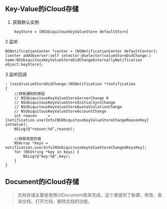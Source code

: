 ## Key-Value的iCloud存储

1. 获取默认实例

```
    keyStore = [NSUbiquitousKeyValueStore defaultStore]
```

2.监听

```
NSNotificationCenter *center = [NSNotificationCenter defaultCenter];
[center addObserver:self selector:@selector(valueStoreDidChange:) name:NSUbiquitousKeyValueStoreDidChangeExternallyNotification object:keyStore];
```

3.监听回调

```
- (void)valueStoreDidChange:(NSNotification *)notification
{
    //获取通知的原因
    // NSUbiquitousKeyValueStoreServerChange 0
    // NSUbiquitousKeyValueStoreInitialSyncChange
    // NSUbiquitousKeyValueStoreQuotaViolationChange
    // NSUbiquitousKeyValueStoreAccountChange
    int reason     =  [notification.userInfo[NSUbiquitousKeyValueStoreChangeReasonKey] intValue];
    NSLog(@"reason:%d",reason);

    //获取改变的值
    NSArray *keys = notification.userInfo[NSUbiquitousKeyValueStoreChangedKeysKey];
    for (NSString *key in keys) {
        NSLog(@"key:%@",key);
    }
}
```


## Document的iCloud存储
> 文档存储主要是使用UIDocument类来完成，这个类提供了新建、修改、查询文档、打开文档、删除文档的功能。




